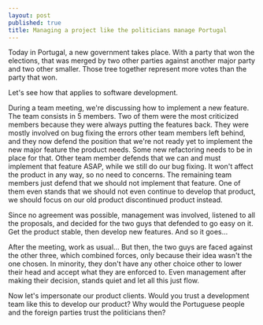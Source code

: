 ```yaml
---
layout: post
published: true
title: Managing a project like the politicians manage Portugal
---
```




Today in Portugal, a new government takes place. With a party that won the elections, that was merged by two other parties against another major party and two other smaller. Those tree together represent more votes than the party that won.

Let's see how that applies to software development.

During a team meeting, we're discussing how to implement a new feature. The team consists in 5 members.
Two of them were the most criticized members because they were always putting the features back. They were mostly involved on bug fixing the errors other team members left behind, and they now defend the position that we're not ready yet to implement the new major feature the product needs. Some new refactoring needs to be in place for that.
Other team member defends that we can and must implement that feature ASAP, while we still do our bug fixing. It won't affect the product in any way, so no need to concerns.
The remaining team members just defend that we should not implement that feature. One of them even stands that we should not even continue to develop that product, we should focus on our old product discontinued product instead.

Since no agreement was possible, management was involved, listened to all the proposals, and decided for the two guys that defended to go easy on it. Get the product stable, then develop new features. And so it goes...

After the meeting, work as usual... But then, the two guys are faced against the other three, which combined forces, only because their idea wasn't the one chosen. In minority, they don't have any other choice other to lower their head and accept what they are enforced to. Even management after making their decision, stands quiet and let all this just flow.

Now let's impersonate our product clients. Would you trust a development team like this to develop our product? Why would the Portuguese people and the foreign parties trust the politicians then?
